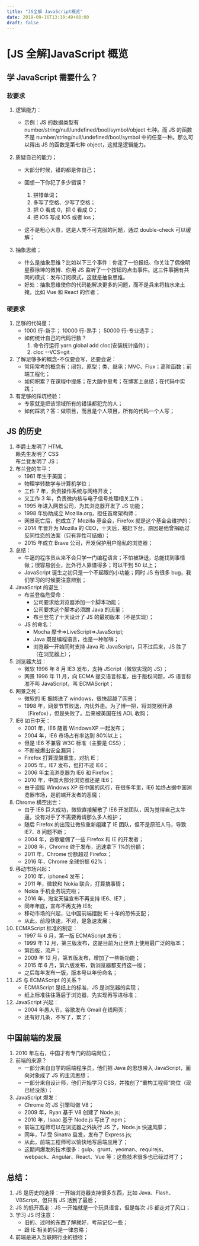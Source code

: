 ```yaml
---
title: "JS全解 JavaScript概览"
date: 2019-09-16T13:18:49+08:00
draft: false
---
```


# [JS 全解]JavaScript 概览

## 学 JavaScript 需要什么？

### 软要求

1. 逻辑能力：
   - 示例：JS 的数据类型有 number/string/null/undefined/bool/symbol/object 七种。而 JS 的函数不是 number/string/null/undefined/bool/symbol 中的任意一种。那么可以得出 JS 的函数是第七种 object，这就是逻辑能力。
2. 质疑自己的能力；

   - 大部分时候，错的都是你自己；
   - 回想一下你犯了多少错误？

     1. 拼错单词；
     2. 多写了空格、少写了空格；
     3. 把 O 看成 0，把 0 看成 O；
     4. 把 iOS 写成 IOS 或者 ios；

   - 这不是粗心大意，这是人类不可克服的问题，通过 double-check 可以缓解；

3. 抽象思维；
   - 什么是抽象思维？比如以下三个事件：你定了一份报纸、你关注了偶像明星蔡徐坤的微博、你用 JS 监听了一个按钮的点击事件。这三件事拥有共同的模式：发布订阅模式，这就是抽象思维。
   - 好处：抽象思维使你的代码能解决更多的问题，而不是兵来将挡水来土掩，比如 Vue 和 React 的作者；

### 硬要求

1. 足够的代码量：
   - 1000 行-新手；
     10000 行-熟手；
     50000 行-专业选手；
   * 如何统计自己的代码行数？
     1. 命令行运行 yarn global add cloc(安装统计插件)；
     2. cloc --VCS=git .
2. 了解足够多的概念-不仅要会写，还要会说：
   - 常用常考的概念有：闭包、原型；类、继承；MVC、Flux；高阶函数；前端工程化；
   - 如何积累？在课程中提炼；在大脑中思考；在博客上总结；在代码中实践；
3. 有足够的踩坑经验：
   - 专家就是把该领域所有的错误都犯完的人；
   - 如何踩坑？答：做项目，而且是个人项目，所有的代码一个人写；

## JS 的历史

1. 李爵士发明了 HTML  
   赖先生发明了 CSS  
   布兰登发明了 JS；
2. 布兰登的生平：
   - 1961 年生于美国；
   - 物理学转数学与计算机学位；
   - 工作 7 年，负责操作系统与网络开发；
   - 又工作 3 年，负责微内核与电子信号处理相关工作；
   - 1995 年进入网景公司，为其浏览器开发了 JS 功能；
   - 1998 年协助成立 Mozilla.org，担任首席架构师；
   - 网景死亡后，他成立了 Mozilla 基金会，Firefox 就是这个基金会维护的；
   - 2014 年晋升为 Mozilla 的 CEO，十天后，被赶下台。原因是他曾捐助过反同性恋的法案（只有异性可结婚）；
   - 2015 年成立 Brave 公司，开发保护用户隐私的浏览器；
3. 总结：
   - 牛逼的程序员从来不会只学一门编程语言；不怕被辞退，总能找到事情做；很容易创业，比外行人靠谱得多；可以干到 50 以上；
   - JavaScript 诞生之初只是一个不起眼的小功能；同时 JS 有很多 bug，我们学习的时候要注意辨别；
4. JavaScript 的诞生：
   - 布兰登临危受命：
     - 公司要求给浏览器添加一个脚本功能；
     * 公司要求这个脚本必须蹭 Java 的流量；
     * 布兰登花了十天设计了 JS 的最初版本（不是实现）；
   * JS 的命名：
     - Mocha 摩卡=>LiveScript=>JavaScript;
     - Java 既是编程语言，也是一种咖啡；
     - 浏览器一开始同时支持 Java 和 JavaScript，只不过后来，JS 胜了（在浏览器上）；
5. 浏览器大战：
   - 微软 1996 年 8 月 IE3 发布，支持 JScript（微软实现的 JS）；
   - 网景 1996 年 11 月，向 ECMA 提交语言标准，由于版权问题，JS 语言标准不叫 JavaScript，叫 ECMAScript；
6. 网景之死：
   - 微软的 IE 捆绑进了 windows，很快超越了网景；
   - 1998 年，网景节节败退，内忧外患。为了博一把，将浏览器开源（Firefox），但是失败了。后来被美国在线 AOL 收购；
7. IE6 如日中天：
   - 2001 年，IE6 随着 WindowsXP 一起发布；
   - 2004 年，IE6 市场占有率达到 80%以上；
   - 但是 IE6 不兼容 W3C 标准（主要是 CSS）；
   - 不断被爆出安全漏洞；
   - Firefox 打算涅槃重生，对抗 IE；
   - 2005 年，IE7 发布，但打不过 IE6；
   - 2006 年主流浏览器为 IE6 和 Firefox；
   - 2010 年，中国大部分浏览器还是 IE6；
   - 由于盗版 Windows XP 在中国的风行，在很多年里，IE6 始终占据中国浏览器市场，是前端开发者的恶魔；
8. Chrome 横空出世：
   - 由于 IE6 巨大成功，微软直接解散了 IE6 开发团队，因为觉得自己太牛逼，没有对手了不需要再请那么多人维护；
   - 随后 Firefox 的出现让微软重新组建了 IE 团队，但不是原班人马，导致 IE7、8 问题不断；
   * 2004 年，谷歌雇佣了一些 Firefox 和 IE 的开发者；
   * 2008 年，Chrome 终于发布，迅速拿下 1%的份额；
   * 2011 年，Chrome 份额超过 Firefox；
   * 2016 年，Chrome 全球份额 62%；
9. 移动市场兴起：
   - 2010 年，iphone4 发布；
   - 2011 年，微软和 Nokia 联合，打算搞事情；
   - Nokia 手机业务玩完啦；
   - 2016 年，淘宝天猫宣布不再支持 IE6、IE7；
   - 同年年底，宣布不再支持 IE8;
   - 移动市场的兴起，让中国前端摆脱 IE 十年的恐怖支配；
   - 从此，前段快速，不对，是急速发展；
10. ECMAScript 标准的制定：
    - 1997 年 6 月，第一版 ECMAScript 发布；
    - 1999 年 12 月，第三版发布，这是目前为止世界上使用最广泛的版本；
    - 第四版，流产；
    - 2009 年 12 月，第五版发布，增加了一些新功能；
    - 2015 年 6 月，第六版发布，新浏览器都支持这一版；
    - 之后每年发布一版，版本号以年份命名；
11. JS 与 ECMAScript 的关系？
    - ECMAScript 是纸上的标准，JS 是浏览器的实现；
    - 纸上标准往往落后于浏览器，先实现再写进标准；
12. JavaScript 兴起：
    - 2004 年愚人节，谷歌发布 Gmail 在线网页；
    * 还有好几条，不写了，累了；

## 中国前端的发展

1. 2010 年左右，中国才有专门的前端岗位；
2. 前端的来源？
   - 一部分来自自学的后端程序员，他们把 Java 的思想带入 JavaScript，面向对象成了 JS 的主流思想；
   - 一部分来自设计师，他们开始学习 CSS，并独创了“重构工程师”岗位（现已经没落）；
3. JavaScript 爆发：
   - Chrome 的 JS 引擎叫做 V8；
   - 2009 年，Ryan 基于 V8 创建了 Node.js;
   - 2010 年，Isaac 基于 Node.js 写出了 npm；
   - 前端工程师可以在浏览器之外执行 JS 了，Node.js 快速风靡；
   - 同年，TJ 受 Sinatra 启发，发布了 Express.js;
   - 从此，前端工程师可以愉快地写后端应用了；
   - 这期间爆发的技术很多：gulp、grunt、yeoman、requirejs、webpack、Angular、React、Vue 等；这些技术很多也已经过时了；

## 总结：

1. JS 是历史的选择：一开始浏览器支持很多东西，比如 Java、Flash、VBScript，但只有 JS 活到了最后；
2. JS 的低开高走：JS 一开始就是一个玩具语言，但是每次 JS 都走对了风口；
3. 学习 JS 时注意：
   - 旧的、过时的东西了解就好，考前记忆一些；
   - 跟 IE 相关的只是一律忽略；
4. 前端是进入互联网行业的捷径；
